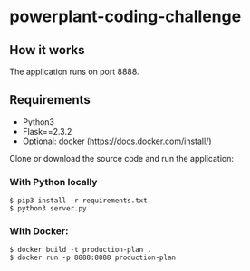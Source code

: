 # powerplant-coding-challenge

## How it works
The application runs on port 8888.

## Requirements
- Python3
- Flask==2.3.2
- Optional: docker (https://docs.docker.com/install/)

Clone or download the source code and run the application: 

### With Python locally
```
$ pip3 install -r requirements.txt
$ python3 server.py
```
### With Docker:

```
$ docker build -t production-plan .
$ docker run -p 8888:8888 production-plan
```

